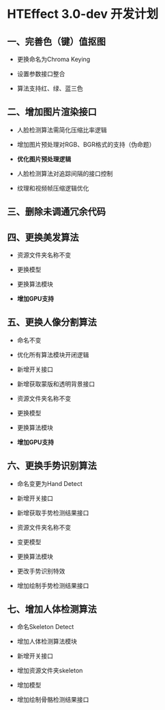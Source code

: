 #  HTEffect 3.0-dev 开发计划

## 一、完善色（键）值抠图

* 更换命名为Chroma Keying

* 设置参数接口整合

* 算法支持红、绿、蓝三色

## 二、增加图片渲染接口

* 人脸检测算法需简化压缩比率逻辑

* 增加图片预处理对RGB、BGR格式的支持（伪命题）

* **优化图片预处理逻辑**

* 人脸检测算法对追踪间隔的接口控制

* 纹理和视频帧压缩逻辑优化

## 三、删除未调通冗余代码

## 四、更换美发算法

* 资源文件夹名称不变

* 更换模型

* 更换算法模块

* **增加GPU支持**

## 五、更换人像分割算法

* 命名不变

* 优化所有算法模块开闭逻辑

* 新增开关接口

* 新增获取蒙版和透明背景接口

* 资源文件夹名称不变

* 更换模型

* 更换算法模块

* **增加GPU支持**

## 六、更换手势识别算法

* 命名变更为Hand Detect

* 新增开关接口

* 新增获取手势检测结果接口

* 资源文件夹名称不变

* 变更模型

* 更换算法模块

* 更改手势识别特效

* 增加绘制手势检测结果接口

## 七、增加人体检测算法

* 命名Skeleton Detect

* 增加人体检测算法模块

* 新增开关接口

* 增加资源文件夹skeleton

* 增加模型

* 增加绘制骨骼检测结果接口
